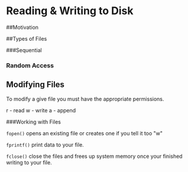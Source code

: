 # Reading & Writing to Disk

##Motivation

##Types of Files

###Sequential

### Random Access

## Modifying Files

To modify a give file you must have the appropriate permissions. 

r - read
w - write
a - append


###Working with Files

`fopen()` 
opens an existing file or creates one if you tell it too "w"

`fprintf()` 
print data to your file. 

`fclose()`
close the files and frees up system memory once your finished writing to your file.